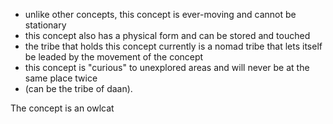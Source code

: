 
- unlike other concepts, this concept is ever-moving and cannot be stationary
- this concept also has a physical form and can be stored and touched
- the tribe that holds this concept currently is a nomad tribe that lets itself be leaded by the movement of the concept
- this concept is "curious" to unexplored areas and will never be at the same place twice
- (can be the tribe of daan).

The concept is an owlcat